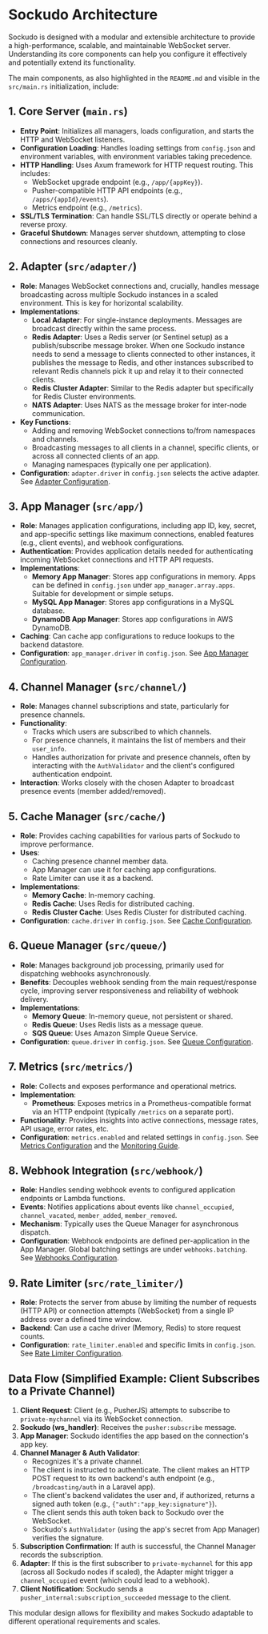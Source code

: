 # Sockudo Architecture

Sockudo is designed with a modular and extensible architecture to provide a high-performance, scalable, and maintainable WebSocket server. Understanding its core components can help you configure it effectively and potentially extend its functionality.

The main components, as also highlighted in the `README.md` and visible in the `src/main.rs` initialization, include:

## 1. Core Server (`main.rs`)

* **Entry Point**: Initializes all managers, loads configuration, and starts the HTTP and WebSocket listeners.
* **Configuration Loading**: Handles loading settings from `config.json` and environment variables, with environment variables taking precedence.
* **HTTP Handling**: Uses Axum framework for HTTP request routing. This includes:
    * WebSocket upgrade endpoint (e.g., `/app/{appKey}`).
    * Pusher-compatible HTTP API endpoints (e.g., `/apps/{appId}/events`).
    * Metrics endpoint (e.g., `/metrics`).
* **SSL/TLS Termination**: Can handle SSL/TLS directly or operate behind a reverse proxy.
* **Graceful Shutdown**: Manages server shutdown, attempting to close connections and resources cleanly.

## 2. Adapter (`src/adapter/`)

* **Role**: Manages WebSocket connections and, crucially, handles message broadcasting across multiple Sockudo instances in a scaled environment. This is key for horizontal scalability.
* **Implementations**:
    * **Local Adapter**: For single-instance deployments. Messages are broadcast directly within the same process.
    * **Redis Adapter**: Uses a Redis server (or Sentinel setup) as a publish/subscribe message broker. When one Sockudo instance needs to send a message to clients connected to other instances, it publishes the message to Redis, and other instances subscribed to relevant Redis channels pick it up and relay it to their connected clients.
    * **Redis Cluster Adapter**: Similar to the Redis adapter but specifically for Redis Cluster environments.
    * **NATS Adapter**: Uses NATS as the message broker for inter-node communication.
* **Key Functions**:
    * Adding and removing WebSocket connections to/from namespaces and channels.
    * Broadcasting messages to all clients in a channel, specific clients, or across all connected clients of an app.
    * Managing namespaces (typically one per application).
* **Configuration**: `adapter.driver` in `config.json` selects the active adapter. See [Adapter Configuration](../guide/configuration/adapter.md).

## 3. App Manager (`src/app/`)

* **Role**: Manages application configurations, including app ID, key, secret, and app-specific settings like maximum connections, enabled features (e.g., client events), and webhook configurations.
* **Authentication**: Provides application details needed for authenticating incoming WebSocket connections and HTTP API requests.
* **Implementations**:
    * **Memory App Manager**: Stores app configurations in memory. Apps can be defined in `config.json` under `app_manager.array.apps`. Suitable for development or simple setups.
    * **MySQL App Manager**: Stores app configurations in a MySQL database.
    * **DynamoDB App Manager**: Stores app configurations in AWS DynamoDB.
* **Caching**: Can cache app configurations to reduce lookups to the backend datastore.
* **Configuration**: `app_manager.driver` in `config.json`. See [App Manager Configuration](../guide/configuration/app-manager.md).

## 4. Channel Manager (`src/channel/`)

* **Role**: Manages channel subscriptions and state, particularly for presence channels.
* **Functionality**:
    * Tracks which users are subscribed to which channels.
    * For presence channels, it maintains the list of members and their `user_info`.
    * Handles authorization for private and presence channels, often by interacting with the `AuthValidator` and the client's configured authentication endpoint.
* **Interaction**: Works closely with the chosen Adapter to broadcast presence events (member added/removed).

## 5. Cache Manager (`src/cache/`)

* **Role**: Provides caching capabilities for various parts of Sockudo to improve performance.
* **Uses**:
    * Caching presence channel member data.
    * App Manager can use it for caching app configurations.
    * Rate Limiter can use it as a backend.
* **Implementations**:
    * **Memory Cache**: In-memory caching.
    * **Redis Cache**: Uses Redis for distributed caching.
    * **Redis Cluster Cache**: Uses Redis Cluster for distributed caching.
* **Configuration**: `cache.driver` in `config.json`. See [Cache Configuration](../guide/configuration/cache.md).

## 6. Queue Manager (`src/queue/`)

* **Role**: Manages background job processing, primarily used for dispatching webhooks asynchronously.
* **Benefits**: Decouples webhook sending from the main request/response cycle, improving server responsiveness and reliability of webhook delivery.
* **Implementations**:
    * **Memory Queue**: In-memory queue, not persistent or shared.
    * **Redis Queue**: Uses Redis lists as a message queue.
    * **SQS Queue**: Uses Amazon Simple Queue Service.
* **Configuration**: `queue.driver` in `config.json`. See [Queue Configuration](../guide/configuration/queue.md).

## 7. Metrics (`src/metrics/`)

* **Role**: Collects and exposes performance and operational metrics.
* **Implementation**:
    * **Prometheus**: Exposes metrics in a Prometheus-compatible format via an HTTP endpoint (typically `/metrics` on a separate port).
* **Functionality**: Provides insights into active connections, message rates, API usage, error rates, etc.
* **Configuration**: `metrics.enabled` and related settings in `config.json`. See [Metrics Configuration](../guide/configuration/metrics.md) and the [Monitoring Guide](../guide/monitoring.md).

## 8. Webhook Integration (`src/webhook/`)

* **Role**: Handles sending webhook events to configured application endpoints or Lambda functions.
* **Events**: Notifies applications about events like `channel_occupied`, `channel_vacated`, `member_added`, `member_removed`.
* **Mechanism**: Typically uses the Queue Manager for asynchronous dispatch.
* **Configuration**: Webhook endpoints are defined per-application in the App Manager. Global batching settings are under `webhooks.batching`. See [Webhooks Configuration](../guide/configuration/webhooks.md).

## 9. Rate Limiter (`src/rate_limiter/`)

* **Role**: Protects the server from abuse by limiting the number of requests (HTTP API) or connection attempts (WebSocket) from a single IP address over a defined time window.
* **Backend**: Can use a cache driver (Memory, Redis) to store request counts.
* **Configuration**: `rate_limiter.enabled` and specific limits in `config.json`. See [Rate Limiter Configuration](../guide/configuration/rate-limiter.md).

## Data Flow (Simplified Example: Client Subscribes to a Private Channel)

1.  **Client Request**: Client (e.g., PusherJS) attempts to subscribe to `private-mychannel` via its WebSocket connection.
2.  **Sockudo (ws_handler)**: Receives the `pusher:subscribe` message.
3.  **App Manager**: Sockudo identifies the app based on the connection's app key.
4.  **Channel Manager & Auth Validator**:
    * Recognizes it's a private channel.
    * The client is instructed to authenticate. The client makes an HTTP POST request to its own backend's auth endpoint (e.g., `/broadcasting/auth` in a Laravel app).
    * The client's backend validates the user and, if authorized, returns a signed auth token (e.g., `{"auth":"app_key:signature"}`).
    * The client sends this auth token back to Sockudo over the WebSocket.
    * Sockudo's `AuthValidator` (using the app's secret from App Manager) verifies the signature.
5.  **Subscription Confirmation**: If auth is successful, the Channel Manager records the subscription.
6.  **Adapter**: If this is the first subscriber to `private-mychannel` for this app (across all Sockudo nodes if scaled), the Adapter might trigger a `channel_occupied` event (which could lead to a webhook).
7.  **Client Notification**: Sockudo sends a `pusher_internal:subscription_succeeded` message to the client.

This modular design allows for flexibility and makes Sockudo adaptable to different operational requirements and scales.
